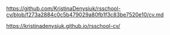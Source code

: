 https://github.com/KristinaDenysiuk/rsschool-cv/blob/f273a2884c0c5b479029a80fb1f3c83be7520e10/cv.md

https://kristinadenysiuk.github.io/rsschool-cv/

